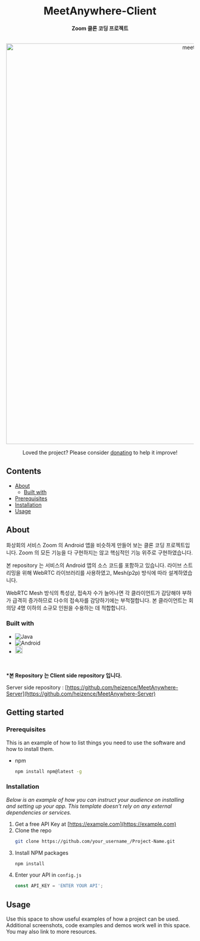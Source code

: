 <h1 align="center">MeetAnywhere-Client</h1>
<div align="center">

  <b>Zoom 클론 코딩 프로젝트</b>

  <br/>
  
<img width="1073" alt="meetanywhere_demo" src="https://github.com/heizence/MeetAnywhere-Client/assets/47074893/f168a2cb-e3ac-4ecd-85f8-bd19d785ab4c">

<span>Loved the project? Please consider [donating](https://paypal.me/abhisheknaiidu) to help it improve!</span>

</div>

## Contents
- [About](#about)
  - [Built with](#built-with)
- [Prerequisites](#prerequisites)
- [Installation](#installation)
- [Usage](#usage)

## About

화상회의 서비스 Zoom 의 Android 앱을 비슷하게 만들어 보는 클론 코딩 프로젝트입니다. Zoom 의 모든 기능을 다 구현하지는 않고 핵심적인 기능 위주로 구현하였습니다.

본 repository 는 서비스의 Android 앱의 소스 코드를 포함하고 있습니다. 라이브 스트리밍을 위해 WebRTC 라이브러리를 사용하였고, Mesh(p2p) 방식에 따라 설계하였습니다.

WebRTC Mesh 방식의 특성상, 접속자 수가 늘어나면 각 클라이언트가 감당해야 부하가 급격히 증가하므로 다수의 접속자를 감당하기에는 부적절합니다. 본 클라이언트는 회의당 4명 이하의 소규모 인원을 수용하는 데 적합합니다.


### Built with

* ![Java](https://img.shields.io/badge/java-%23ED8B00.svg?style=for-the-badge&logo=openjdk&logoColor=white)
* ![Android](https://img.shields.io/badge/Android-3DDC84?style=for-the-badge&logo=android&logoColor=white)
* <img src="https://webrtc.github.io/webrtc-org/assets/images/webrtc-logo-horiz-retro-300x60.png" height="20px" />

<br/>

**\*본 Repository 는 Client side repository 입니다.**

Server side repository : [https://github.com/heizence/MeetAnywhere-Server](https://github.com/heizence/MeetAnywhere-Server)

## Getting started

### Prerequisites

This is an example of how to list things you need to use the software and how to install them.
* npm
  ```sh
  npm install npm@latest -g
  ```

### Installation

_Below is an example of how you can instruct your audience on installing and setting up your app. This template doesn't rely on any external dependencies or services._

1. Get a free API Key at [https://example.com](https://example.com)
2. Clone the repo
   ```sh
   git clone https://github.com/your_username_/Project-Name.git
   ```
3. Install NPM packages
   ```sh
   npm install
   ```
4. Enter your API in `config.js`
   ```js
   const API_KEY = 'ENTER YOUR API';
   ```

## Usage

Use this space to show useful examples of how a project can be used. Additional screenshots, code examples and demos work well in this space. You may also link to more resources.

